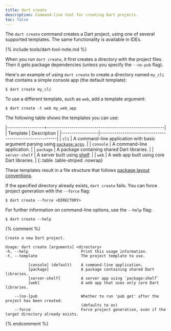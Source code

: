 ```yaml
---
title: dart create
description: Command-line tool for creating Dart projects.
toc: false
---
```


The `dart create` command creates a Dart project,
using one of several supported templates.
The same functionality is available in IDEs.

{% include tools/dart-tool-note.md %}

When you run `dart create`, it first creates a directory with the project files. 
Then it gets package dependencies (unless you specify the `--no-pub` flag).

Here's an example of using `dart create` to create a directory named `my_cli` 
that contains a simple console app (the default template):

```terminal
$ dart create my_cli
```

To use a different template, such as `web`, add a template argument:

```terminal
$ dart create -t web my_web_app
```

The following table shows the templates you can use:

|------------------+---------------------------------------------------------|
| Template         | Description                                             |
|------------------|---------------------------------------------------------|
| `cli`            | A command-line application with basic argument parsing using [`package:args`]({{site.pub-pkg}}/args). |
| `console`        | A command-line application.                             |
| `package`        | A package containing shared Dart libraries.             |
| `server-shelf`   | A server built using [shelf][].                         |
| `web`            | A web app built using core Dart libraries.              |
{:.table .table-striped .nowrap}

[shelf]: {{site.pub-pkg}}/shelf

These templates result in a file structure that follows
[package layout conventions](/tools/pub/package-layout).

If the specified directory already exists, `dart create` fails. 
You can force project generation with the `--force` flag:

```terminal
$ dart create --force <DIRECTORY>
```

For further information on command-line options, use the `--help` flag:

```terminal
$ dart create --help
```

{% comment %}
```
Create a new Dart project.

Usage: dart create [arguments] <directory>
-h, --help                       Print this usage information.
-t, --template                   The project template to use.

          [console] (default)    A command-line application.
          [package]              A package containing shared Dart libraries.
          [server-shelf]         A server app using `package:shelf`
          [web]                  A web app that uses only core Dart libraries.

    --[no-]pub                   Whether to run 'pub get' after the project has been created.
                                 (defaults to on)
    --force                      Force project generation, even if the target directory already exists.
```
{% endcomment %}
